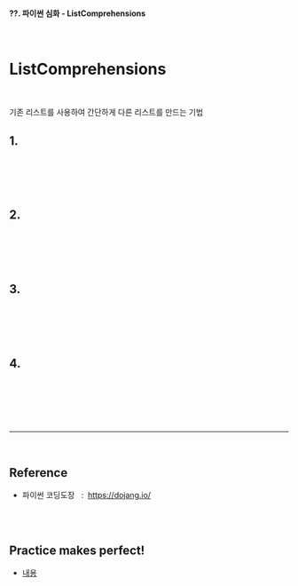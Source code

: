 <br>

#### ??. 파이썬 심화 - ListComprehensions

<br>

# ListComprehensions

<br>

기존 리스트를 사용하여 간단하게 다른 리스트를 만드는 기법 
## 1.

<br>

```py

```

<br>




## 2.

<br>

```py

```

<br>



## 3.

<br>

```py

```

<br>



## 4.

<br>

```py

```

<br>





<br>

---

<br>

## Reference <br>

- 파이썬 코딩도장 &nbsp; : &nbsp;<https://dojang.io/> <br>

<br>
<br>

## Practice makes perfect! <br>

- [내용](주소)